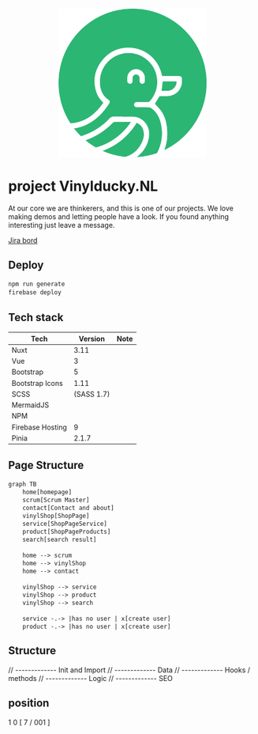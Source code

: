 <p align="center">
  <img src="public/img/vinyl-ducky-logo-signs-and-stickers-nederlands-eindhoven.png" width="300" title="vinyl ducky logo">
</p>

# project Vinylducky.NL
At our core we are thinkerers, and this is one of our projects. We love making demos and letting people have a look. If you found anything interesting just leave a message.

[Jira bord](https://vinylducky.atlassian.net/jira/software/projects/ECBGI/boards/3)


## Deploy

```bash
npm run generate 
firebase deploy
```

## Tech stack

| Tech              | Version   | Note  |
|---                |---        |---    |
| Nuxt              | 3.11      |       |
| Vue               | 3         |       |
| Bootstrap         | 5         |       |
| Bootstrap Icons   | 1.11      |       |
| SCSS              | (SASS 1.7) |      |
| MermaidJS         |           |       |
| NPM               |           |       |
| Firebase Hosting  | 9         |       | 
| Pinia             | 2.1.7     |       |

## Page Structure

```mermaid
graph TB
    home[homepage]
    scrum[Scrum Master]
    contact[Contact and about]
    vinylShop[ShopPage]
    service[ShopPageService]
    product[ShopPageProducts]
    search[search result]

    home --> scrum
    home --> vinylShop
    home --> contact

    vinylShop --> service
    vinylShop --> product
    vinylShop --> search

    service -.-> |has no user | x[create user]
    product -.-> |has no user | x[create user]

```

## Structure
// ------------- Init and Import
// ------------- Data
// ------------- Hooks / methods
// ------------- Logic
// ------------- SEO

## position
1 0 [  7 / 001 ]